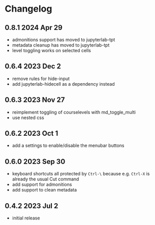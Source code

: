 # Changelog

## 0.8.1 2024 Apr 29

- admonitions support has moved to jupyterlab-tpt
- metadata cleanup has moved to jupyterlab-tpt
- level toggling works on selected cells

## 0.6.4 2023 Dec 2

- remove rules for hide-input
- add jupyterlab-hidecell as a dependency instead

## 0.6.3 2023 Nov 27

- reimplement toggling of courselevels with md_toggle_multi
- use nested css

## 0.6.2 2023 Oct 1

- add a settings to enable/disable the menubar buttons

## 0.6.0 2023 Sep 30

- keyboard shortcuts all protected by `Ctrl-\` because e.g. `Ctrl-X` is already
  the usual Cut command
- add support for admonitions
- add support to clean metadata

## 0.4.2 2023 Jul 2

- initial release
